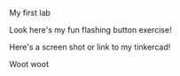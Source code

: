 My first lab 



Look here's my fun flashing button exercise! 



Here's a screen shot or link to my tinkercad! 



Woot woot 

